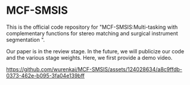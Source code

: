 # MCF-SMSIS
This is the official code repository for "MCF-SMSIS:Multi-tasking with complementary functions for stereo matching and surgical instrument segmentation
".

Our paper is in the review stage. In the future, we will publicize our code and the various stage weights. Here, we first provide a demo video.


https://github.com/wurenkai/MCF-SMSIS/assets/124028634/a8c9ffdb-0373-462e-b095-3fa04e139bff

